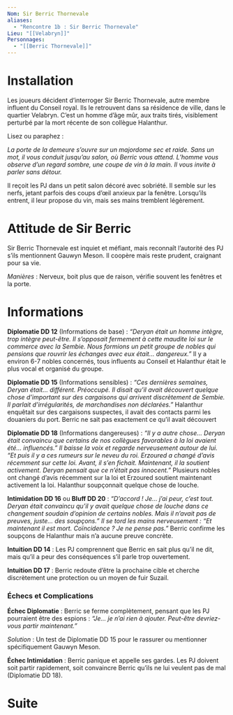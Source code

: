 ```yaml
---
Nom: Sir Berric Thornevale
aliases:
  - "Rencontre 1b : Sir Berric Thornevale"
Lieu: "[[Velabryn]]"
Personnages:
  - "[[Berric Thornevale]]"
---
```

# Installation
Les joueurs décident d’interroger Sir Berric Thornevale, autre membre influent du Conseil royal. Ils le retrouvent dans sa résidence de ville, dans le quartier Velabryn. C’est un homme d’âge mûr, aux traits tirés, visiblement perturbé par la mort récente de son collègue Halanthur.

Lisez ou paraphez :

*La porte de la demeure s’ouvre sur un majordome sec et raide. Sans un mot, il vous conduit jusqu’au salon, où Berric vous attend. L’homme vous observe d’un regard sombre, une coupe de vin à la main. Il vous invite à parler sans détour.*

Il reçoit les PJ dans un petit salon décoré avec sobriété. Il semble sur les nerfs, jetant parfois des coups d’œil anxieux par la fenêtre. Lorsqu’ils entrent, il leur propose du vin, mais ses mains tremblent légèrement.

# Attitude de Sir Berric

Sir Berric Thornevale est inquiet et méfiant, mais reconnaît l’autorité des PJ s’ils mentionnent Gauwyn Meson. Il coopère mais reste prudent, craignant pour sa vie.

_Manières_ : Nerveux, boit plus que de raison, vérifie souvent les fenêtres et la porte.

# Informations

**Diplomatie DD 12** (Informations de base) : _“Deryan était un homme intègre, trop intègre peut-être. Il s’opposait fermement à cette maudite loi sur le commerce avec la Sembie. Nous formions un petit groupe de nobles qui pensions que rouvrir les échanges avec eux était… dangereux.”_
Il y a environ 6-7 nobles concernés, tous influents au Conseil et Halanthur était le plus vocal et organisé du groupe.

**Diplomatie DD 15** (Informations sensibles) : _“Ces dernières semaines, Deryan était… différent. Préoccupé. Il disait qu’il avait découvert quelque chose d’important sur des cargaisons qui arrivent discrètement de Sembie. Il parlait d’irrégularités, de marchandises non déclarées.”_
Halanthur enquêtait sur des cargaisons suspectes, il avait des contacts parmi les douaniers du port.
Berric ne sait pas exactement ce qu’il avait découvert

**Diplomatie DD 18** (Informations dangereuses) : _“Il y a autre chose… Deryan était convaincu que certains de nos collègues favorables à la loi avaient été… influencés.”_
_Il baisse la voix et regarde nerveusement autour de lui._
_“Et puis il y a ces rumeurs sur le neveu du roi. Erzoured a changé d’avis récemment sur cette loi. Avant, il s’en fichait. Maintenant, il la soutient activement. Deryan pensait que ce n’était pas innocent.”_
Plusieurs nobles ont changé d’avis récemment sur la loi et Erzoured soutient maintenant activement la loi.
Halanthur soupçonnait quelque chose de louche.

**Intimidation DD 16** ou **Bluff DD 20** : _“D’accord ! Je… j’ai peur, c’est tout. Deryan était convaincu qu’il y avait quelque chose de louche dans ce changement soudain d’opinion de certains nobles. Mais il n’avait pas de preuves, juste… des soupçons.”_
_Il se tord les mains nerveusement : “Et maintenant il est mort. Coïncidence ? Je ne pense pas.”_
Berric confirme les soupçons de Halanthur mais n’a aucune preuve concrète.

**Intuition DD 14** : Les PJ comprennent que Berric en sait plus qu’il ne dit, mais qu’il a peur des conséquences s’il parle trop ouvertement.

**Intuition DD 17** : Berric redoute d’être la prochaine cible et cherche discrètement une protection ou un moyen de fuir Suzail.
### Échecs et Complications

**Échec Diplomatie** : Berric se ferme complètement, pensant que les PJ pourraient être des espions : _“Je… je n’ai rien à ajouter. Peut-être devriez-vous partir maintenant.”_

_Solution_ : Un test de Diplomatie DD 15 pour le rassurer ou mentionner spécifiquement Gauwyn Meson.

  

**Échec Intimidation** : Berric panique et appelle ses gardes. Les PJ doivent soit partir rapidement, soit convaincre Berric qu’ils ne lui veulent pas de mal (Diplomatie DD 18).
# Suite

